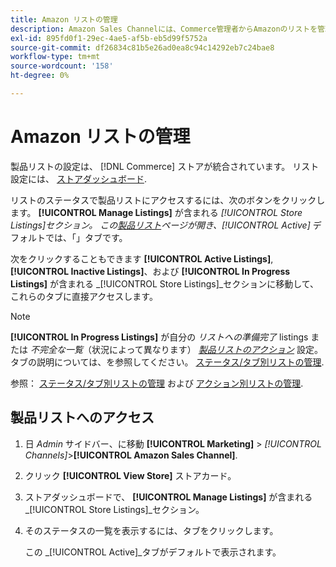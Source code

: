 ```yaml
---
title: Amazon リストの管理
description: Amazon Sales Channelには、Commerce管理者からAmazonのリストを管理するのに役立つ複数のツールが用意されています。
exl-id: 895fd0f1-29ec-4ae5-af5b-eb5d99f5752a
source-git-commit: df26834c81b5e26ad0ea8c94c14292eb7c24bae8
workflow-type: tm+mt
source-wordcount: '158'
ht-degree: 0%

---
```


# Amazon リストの管理

製品リストの設定は、 [!DNL Commerce] ストアが統合されています。 リスト設定には、 [ストアダッシュボード](./amazon-store-dashboard.md).

リストのステータスで製品リストにアクセスするには、次のボタンをクリックします。 **[!UICONTROL Manage Listings]** が含まれる _[!UICONTROL Store Listings]_セクション。 この[_&#x200B;製品リスト&#x200B;_](./managing-listings-by-tab.md)ページが開き、_[!UICONTROL Active]_ デフォルトでは、「」タブです。

次をクリックすることもできます **[!UICONTROL Active Listings]**, **[!UICONTROL Inactive Listings]**、および **[!UICONTROL In Progress Listings]** が含まれる _[!UICONTROL Store Listings]_セクションに移動して、これらのタブに直接アクセスします。

>[!NOTE]
>
>**[!UICONTROL In Progress Listings]** が自分の _リストへの準備完了_ listings または _不完全な一覧_（状況によって異なります） [_製品リストのアクション_](./product-listing-actions.md) 設定。 タブの説明については、を参照してください。 [ステータス/タブ別リストの管理](./managing-listings-by-tab.md).

参照： [ステータス/タブ別リストの管理](./managing-listings-by-tab.md) および [アクション別リストの管理](./managing-listings-by-action.md).

## 製品リストへのアクセス

1. 日 _Admin_ サイドバー、に移動 **[!UICONTROL Marketing]** > _[!UICONTROL Channels]_>**[!UICONTROL Amazon Sales Channel]**.

1. クリック **[!UICONTROL View Store]** ストアカード。

1. ストアダッシュボードで、 **[!UICONTROL Manage Listings]** が含まれる _[!UICONTROL Store Listings]_セクション。

1. そのステータスの一覧を表示するには、タブをクリックします。

   この _[!UICONTROL Active]_タブがデフォルトで表示されます。
